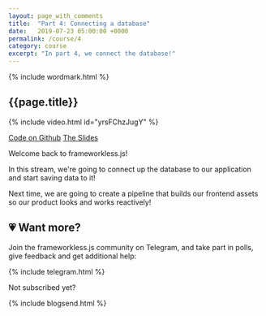 ```yaml
---
layout: page_with_comments
title:  "Part 4: Connecting a database"
date:   2019-07-23 05:00:00 +0000
permalink: /course/4
category: course
excerpt: "In part 4, we connect the database!"
---
```

<section>
  {% include wordmark.html %}

  <h1>{{page.title}}</h1>

  {% include video.html id="yrsFChzJugY" %}

  <div class="flex choice-box">
    <a href="https://github.com/frameworkless-js/remind.ist/tree/stage/4" class="centered">Code on Github</a>
    <a href="https://slides.com/fiiv/frameworklessjs-4/" class="centered">The Slides</a>
  </div>

  <p>Welcome back to <span class="primary-text">frameworkless.js</span>!</p>

  <p>In this stream, we're going to connect up the database to our application and start saving data to it!</p>

  <p>Next time, we are going to create a pipeline that builds our frontend assets so our product looks and works reactively!</p>
</section>

<section class="telegram-box">
  <h2 class="centered">💗 Want more?</h2>
  <p class="centered">Join the <span class="primary-text">frameworkless.js</span> community on Telegram, and take part in polls, give feedback and get additional help:</p>

  {% include telegram.html %}
</section>

<section>
  <p class="sub-callout">
    Not subscribed yet?
  </p>
  {% include blogsend.html %}
</section>
